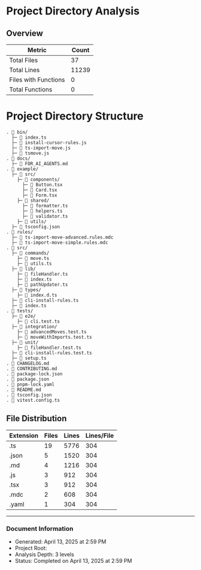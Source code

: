 # Project Directory Analysis

## Overview

| Metric | Count |
|--------|-------|
| Total Files | 37 |
| Total Lines | 11239 |
| Files with Functions | 0 |
| Total Functions | 0 |

# Project Directory Structure

```
. 📁 bin/
  ├─ 📄 index.ts
  ├─ 📄 install-cursor-rules.js
  ├─ 📄 ts-import-move.js
  ├─ 📄 tsmove.js
. 📁 docs/
  ├─ 📄 FOR_AI_AGENTS.md
. 📁 example/
  ├─ 📁 src/
    ├─ 📁 components/
      ├─ 📄 Button.tsx
      ├─ 📄 Card.tsx
      ├─ 📄 Form.tsx
    ├─ 📁 shared/
      ├─ 📄 formatter.ts
      ├─ 📄 helpers.ts
      ├─ 📄 validator.ts
    ├─ 📁 utils/
  ├─ 📄 tsconfig.json
. 📁 rules/
  ├─ 📄 ts-import-move-advanced.rules.mdc
  ├─ 📄 ts-import-move-simple.rules.mdc
. 📁 src/
  ├─ 📁 commands/
    ├─ 📄 move.ts
    ├─ 📄 utils.ts
  ├─ 📁 lib/
    ├─ 📄 fileHandler.ts
    ├─ 📄 index.ts
    ├─ 📄 pathUpdater.ts
  ├─ 📁 types/
    ├─ 📄 index.d.ts
  ├─ 📄 cli-install-rules.ts
  ├─ 📄 index.ts
. 📁 tests/
  ├─ 📁 e2e/
    ├─ 📄 cli.test.ts
  ├─ 📁 integration/
    ├─ 📄 advancedMoves.test.ts
    ├─ 📄 moveWithImports.test.ts
  ├─ 📁 unit/
    ├─ 📄 fileHandler.test.ts
  ├─ 📄 cli-install-rules.test.ts
  ├─ 📄 setup.ts
. 📄 CHANGELOG.md
. 📄 CONTRIBUTING.md
. 📄 package-lock.json
. 📄 package.json
. 📄 pnpm-lock.yaml
. 📄 README.md
. 📄 tsconfig.json
. 📄 vitest.config.ts

```

## File Distribution

| Extension | Files | Lines | Lines/File |
|-----------|-------|-------|------------|
| .ts | 19 | 5776 | 304 |
| .json | 5 | 1520 | 304 |
| .md | 4 | 1216 | 304 |
| .js | 3 | 912 | 304 |
| .tsx | 3 | 912 | 304 |
| .mdc | 2 | 608 | 304 |
| .yaml | 1 | 304 | 304 |

---

### Document Information

- Generated: April 13, 2025 at 2:59 PM
- Project Root: 
- Analysis Depth: 3 levels
- Status: Completed on April 13, 2025 at 2:59 PM

